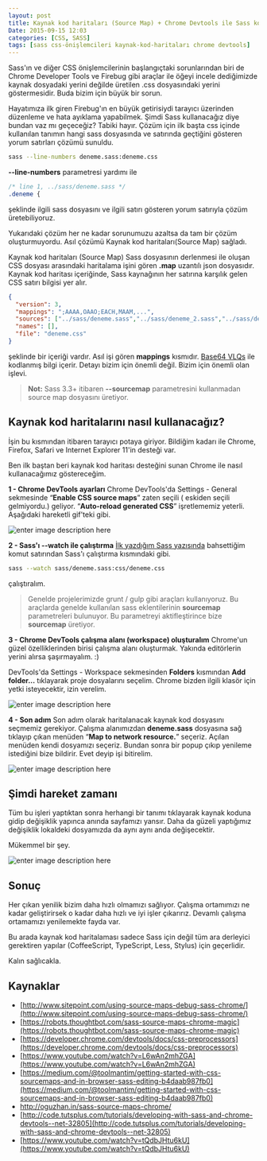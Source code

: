 ```yaml
---
layout: post
title: Kaynak kod haritaları (Source Map) + Chrome Devtools ile Sass kodlarına hakim olmak
Date: 2015-09-15 12:03
categories: [CSS, SASS]
tags: [sass css-önişlemcileri kaynak-kod-haritaları chrome devtools]
---
```


Sass'ın ve diğer CSS önişlemcilerinin başlangıçtaki sorunlarından biri de Chrome Developer Tools ve Firebug gibi araçlar ile öğeyi incele dediğimizde kaynak dosyadaki yerini değilde üretilen .css dosyasındaki yerini göstermesidir. Buda bizim için büyük bir sorun.

Hayatımıza ilk giren Firebug'ın en büyük getirisiydi tarayıcı üzerinden düzenleme ve hata ayıklama yapabilmek. Şimdi Sass kullanacağız diye bundan vaz mı geçeceğiz? Tabiki hayır. Çözüm için ilk başta css içinde kullanılan tanımın hangi sass dosyasında ve satırında geçtiğini gösteren yorum satırları çözümü sunuldu.

```bash
sass --line-numbers deneme.sass:deneme.css
```

**--line-numbers** parametresi yardımı ile 

```css
/* line 1, ../sass/deneme.sass */
.deneme {
```

şeklinde ilgili sass dosyasını ve ilgili satırı gösteren yorum satırıyla çözüm üretebiliyoruz.

Yukarıdaki çözüm her ne kadar sorunumuzu azaltsa da tam bir çözüm oluşturmuyordu. Asıl çözümü Kaynak kod haritaları(Source Map) sağladı.

Kaynak kod haritaları (Source Map) Sass dosyasının derlenmesi ile oluşan CSS dosyası arasındaki haritalama işini gören **.map** uzantılı json dosyasıdır. Kaynak kod haritası içeriğinde, Sass kaynağının her satırına karşılık gelen CSS satırı bilgisi yer alır.

```json
{
  "version": 3,
  "mappings": ";AAAA,OAAO;EACH,MAAM,...",
  "sources": ["../sass/deneme.sass","../sass/deneme_2.sass","../sass/deneme_3.sass"],
  "names": [],
  "file": "deneme.css"
}
```

şeklinde bir içeriği vardır. Asıl işi gören **mappings** kısmıdır. [Base64 VLQs](http://www.html5rocks.com/en/tutorials/developertools/sourcemaps/#toc-base64vlq) ile kodlanmış bilgi içerir. Detayı bizim için önemli değil. Bizim için önemli olan işlevi.

> **Not:** Sass 3.3+ itibaren **--sourcemap** parametresini kullanmadan source map dosyasını üretiyor.

## Kaynak kod haritalarını nasıl kullanacağız?

İşin bu kısmından itibaren tarayıcı potaya giriyor. Bildiğim kadarı ile Chrome, Firefox, Safari ve Internet Explorer 11'in desteği var. 

Ben ilk baştan beri kaynak kod haritası desteğini sunan Chrome ile nasıl kullanacağımız göstereceğim.

**1 - Chrome DevTools ayarları**
Chrome DevTools'da Settings - General sekmesinde  “**Enable CSS source maps**” zaten seçili ( eskiden seçili gelmiyordu.) geliyor. “**Auto-reload generated CSS**” işretlememiz yeterli. Aşağıdaki hareketli gif'teki gibi.

![enter image description here](https://fatihhayrioglu.com/images/devtools-source-map.gif)

**2 - Sass'ı --watch ile çalıştırma**
[İlk yazdığım Sass yazısında](https://fatihhayrioglu.com/sass-ile-dinamik-css-yazmak/) bahsettiğim komut satırından Sass'ı çalıştırma kısmındaki gibi.

```bash
sass --watch sass/deneme.sass:css/deneme.css
```

çalıştıralım.

> Genelde projelerimizde grunt / gulp gibi araçları kullanıyoruz. Bu araçlarda genelde kullanılan sass eklentilerinin **sourcemap** parametreleri bulunuyor. Bu parametreyi aktifleştirince bize **sourcemap** üretiyor.        

**3 - Chrome DevTools  çalışma alanı (workspace) oluşturalım**
Chrome'un güzel özelliklerinden birisi çalışma alanı oluşturmak. Yakında editörlerin yerini alırsa şaşırmayalım. :)

DevTools'da Settings - Workspace sekmesinden **Folders** kısmından **Add folder...** tıklayarak proje dosyalarını seçelim. Chrome bizden ilgili klasör için yetki isteyecektir, izin verelim. 

![enter image description here](https://fatihhayrioglu.com/images/devtools-calisma-alani.gif)

**4 - Son adım**
Son adım olarak haritalanacak kaynak kod dosyasını seçmemiz gerekiyor. Çalışma alanımızdan **deneme.sass** dosyasına sağ tıklayıp çıkan menüden “**Map to network resource.**” seçeriz. Açılan menüden kendi dosyamızı seçeriz. Bundan sonra bir popup çıkıp yenileme istediğini bize bildirir. Evet deyip işi bitirelim.

![enter image description here](https://fatihhayrioglu.com/images/devtools-map.gif)

## Şimdi hareket zamanı

Tüm bu işleri yaptıktan sonra herhangi bir tanımı tıklayarak kaynak koduna gidip değişiklik yapınca anında sayfamızı yansır. Daha da güzeli yaptığımız değişiklik lokaldeki dosyamızda da aynı aynı anda değişecektir. 

Mükemmel bir şey. 

![enter image description here](https://fatihhayrioglu.com/images/devtools-map-end.gif)

## Sonuç 

Her çıkan yenilik bizim daha hızlı olmamızı sağlıyor. Çalışma ortamımızı ne kadar geliştirirsek o kadar daha hızlı ve iyi işler çıkarırız. Devamlı çalışma ortamamızı yenilemekte fayda var.

Bu arada kaynak kod haritalaması sadece Sass için değil tüm ara derleyici gerektiren yapılar (CoffeeScript, TypeScript, Less, Stylus) için geçerlidir.

Kalın sağlıcakla.

## Kaynaklar

 - [http://www.sitepoint.com/using-source-maps-debug-sass-chrome/](http://www.sitepoint.com/using-source-maps-debug-sass-chrome/)
 - [https://robots.thoughtbot.com/sass-source-maps-chrome-magic](https://robots.thoughtbot.com/sass-source-maps-chrome-magic)
 - [https://developer.chrome.com/devtools/docs/css-preprocessors](https://developer.chrome.com/devtools/docs/css-preprocessors)
 - [https://www.youtube.com/watch?v=L6wAn2mhZGA](https://www.youtube.com/watch?v=L6wAn2mhZGA)
 - [https://medium.com/@toolmantim/getting-started-with-css-sourcemaps-and-in-browser-sass-editing-b4daab987fb0](https://medium.com/@toolmantim/getting-started-with-css-sourcemaps-and-in-browser-sass-editing-b4daab987fb0)
 - http://oguzhan.in/sass-source-maps-chrome/
 - [http://code.tutsplus.com/tutorials/developing-with-sass-and-chrome-devtools--net-32805](http://code.tutsplus.com/tutorials/developing-with-sass-and-chrome-devtools--net-32805)
 - [https://www.youtube.com/watch?v=tQdbJHtu6kU](https://www.youtube.com/watch?v=tQdbJHtu6kU)